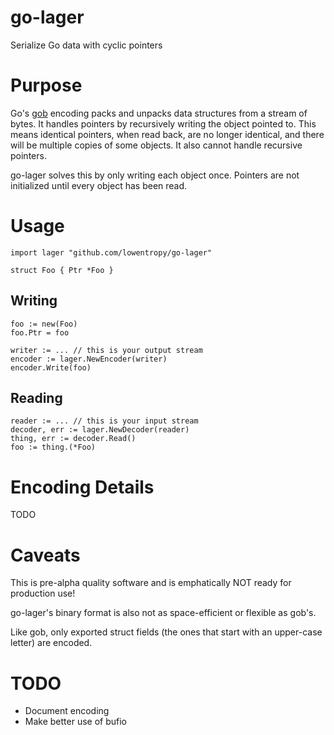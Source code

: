 go-lager
========

Serialize Go data with cyclic pointers

Purpose
=======

Go's [gob](http://golang.org/pkg/encoding/gob/) encoding packs and unpacks data structures from a stream of bytes.
It handles pointers by recursively writing the object pointed to. This means identical pointers, when read back,
are no longer identical, and there will be multiple copies of some objects. It also cannot handle recursive pointers.

go-lager solves this by only writing each object once. Pointers are not initialized until every object has been read.

Usage
=====

    import lager "github.com/lowentropy/go-lager"

    struct Foo { Ptr *Foo }

Writing
-------

    foo := new(Foo)
    foo.Ptr = foo

    writer := ... // this is your output stream
    encoder := lager.NewEncoder(writer)
    encoder.Write(foo)

Reading
-------

    reader := ... // this is your input stream
    decoder, err := lager.NewDecoder(reader)
    thing, err := decoder.Read()
    foo := thing.(*Foo)

Encoding Details
================

TODO

Caveats
=======

This is pre-alpha quality software and is emphatically NOT ready for production use!

go-lager's binary format is also not as space-efficient or flexible as gob's.

Like gob, only exported struct fields (the ones that start with an upper-case letter) are encoded.

TODO
====

 * Document encoding
 * Make better use of bufio
